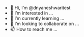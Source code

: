 - 👋 Hi, I’m @dnyaneshwaritest
- 👀 I’m interested in ...
- 🌱 I’m currently learning ...
- 💞️ I’m looking to collaborate on ...
- 📫 How to reach me ...

<!---
dnyaneshwaritest/dnyaneshwaritest is a ✨ special ✨ repository because its `README.md` (this file) appears on your GitHub profile.
You can click the Preview link to take a look at your changes.
--->
